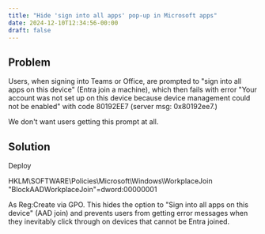 ```yaml
---
title: "Hide 'sign into all apps' pop-up in Microsoft apps"
date: 2024-12-10T12:34:56-00:00
draft: false
---
```


## Problem

Users, when signing into Teams or Office, are prompted to "sign into all apps on this device" (Entra join a machine), which then fails with error "Your account was not set up on this device because device management could not be enabled" with code 80192EE7 (server msg: 0x80192ee7.)

We don't want users getting this prompt at all.

## Solution

Deploy

HKLM\SOFTWARE\Policies\Microsoft\Windows\WorkplaceJoin
"BlockAADWorkplaceJoin"=dword:00000001

As Reg:Create via GPO. This hides the option to "Sign into all apps on this device" (AAD join) and prevents users from getting error messages when they inevitably click through on devices that cannot be Entra joined.